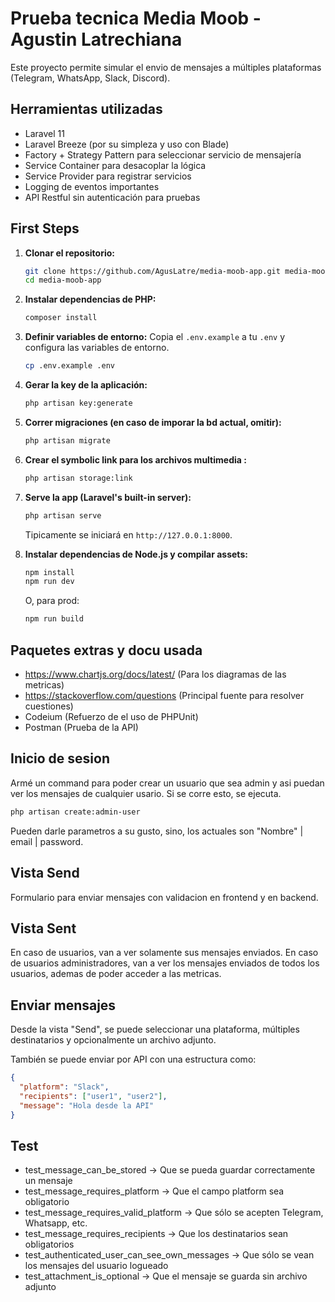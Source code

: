 # Prueba tecnica Media Moob - Agustin Latrechiana

Este proyecto permite simular el envio de mensajes a múltiples plataformas (Telegram, WhatsApp, Slack, Discord).

## Herramientas utilizadas

- Laravel 11
- Laravel Breeze (por su simpleza y uso con Blade)
- Factory + Strategy Pattern para seleccionar servicio de mensajería
- Service Container para desacoplar la lógica
- Service Provider para registrar servicios
- Logging de eventos importantes
- API Restful sin autenticación para pruebas

## First Steps


1.  **Clonar el repositorio:**

    ```bash
    git clone https://github.com/AgusLatre/media-moob-app.git media-moob-app
    cd media-moob-app
    ```

2.  **Instalar dependencias de PHP:**

    ```bash
    composer install
    ```

3.  **Definir variables de entorno:**
    Copia el  `.env.example` a tu `.env` y configura las variables de entorno.

    ```bash
    cp .env.example .env
    ```

4.  **Gerar la key de la aplicación:**

    ```bash
    php artisan key:generate
    ```

5.  **Correr migraciones (en caso de imporar la bd actual, omitir):**

    ```bash
    php artisan migrate
    ```

6.  **Crear el symbolic link para los archivos multimedia :**

    ```bash
    php artisan storage:link
    ```

7.  **Serve la app (Laravel's built-in server):**

    ```bash
    php artisan serve
    ```
    Tipicamente se iniciará en `http://127.0.0.1:8000`.

8.  **Instalar dependencias de Node.js y compilar assets:**

    ```bash
    npm install
    npm run dev
    ```
    O, para prod:
    ```bash
    npm run build
    ```

## Paquetes extras y docu usada
- https://www.chartjs.org/docs/latest/ (Para los diagramas de las metricas)
- https://stackoverflow.com/questions (Principal fuente para resolver cuestiones)
- Codeium (Refuerzo de el uso de PHPUnit)
- Postman (Prueba de la API)



## Inicio de sesion
Armé un command para poder crear un usuario que sea admin y asi puedan ver los mensajes de cualquier usario.
Si se corre esto, se ejecuta.
``` bash
php artisan create:admin-user
```
Pueden darle parametros a su gusto, sino, los actuales son "Nombre" | email | password.

## Vista Send
Formulario para enviar mensajes con validacion en frontend y en backend.

## Vista Sent
En caso de usuarios, van a ver solamente sus mensajes enviados.
En caso de usuarios administradores, van a ver los mensajes enviados de todos los usuarios, ademas de poder acceder a las metricas.

## Enviar mensajes

Desde la vista "Send", se puede seleccionar una plataforma, múltiples destinatarios y opcionalmente un archivo adjunto.

También se puede enviar por API con una estructura como:

```json
{
  "platform": "Slack",
  "recipients": ["user1", "user2"],
  "message": "Hola desde la API"
}
```

## Test
- test_message_can_be_stored	-> Que se pueda guardar correctamente un mensaje
- test_message_requires_platform	-> Que el campo platform sea obligatorio
- test_message_requires_valid_platform	-> Que sólo se acepten Telegram, Whatsapp, etc.
- test_message_requires_recipients	-> Que los destinatarios sean obligatorios
- test_authenticated_user_can_see_own_messages	-> Que sólo se vean los mensajes del usuario logueado
- test_attachment_is_optional	-> Que el mensaje se guarda sin archivo adjunto
